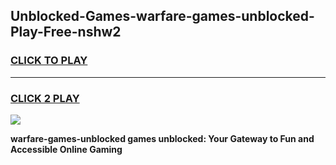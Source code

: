 
## Unblocked-Games-warfare-games-unblocked-Play-Free-nshw2
<h3>
<a href="https://premium76.site?title=warfare-games-unblocked&ref=17A">CLICK TO PLAY</a></h3>
<hr>

<h3>
<a href="https://premium76.site?title=warfare-games-unblocked&ref=17A">CLICK 2 PLAY</a>
  
</h3>

<a href="https://premium76.site?title=warfare-games-unblocked&ref=17A"><img src="https://clearcache.store/games.png"></a>


**warfare-games-unblocked games unblocked: Your Gateway to Fun and Accessible Online Gaming**
